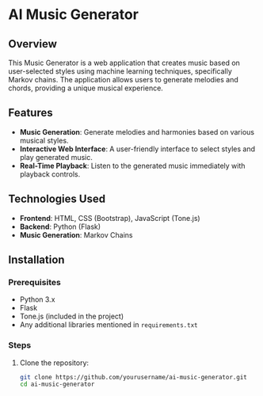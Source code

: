 # AI Music Generator

## Overview
This Music Generator is a web application that creates music based on user-selected styles using machine learning techniques, specifically Markov chains. The application allows users to generate melodies and chords, providing a unique musical experience.

## Features
- **Music Generation**: Generate melodies and harmonies based on various musical styles.
- **Interactive Web Interface**: A user-friendly interface to select styles and play generated music.
- **Real-Time Playback**: Listen to the generated music immediately with playback controls.

## Technologies Used
- **Frontend**: HTML, CSS (Bootstrap), JavaScript (Tone.js)
- **Backend**: Python (Flask)
- **Music Generation**: Markov Chains

## Installation

### Prerequisites
- Python 3.x
- Flask
- Tone.js (included in the project)
- Any additional libraries mentioned in `requirements.txt`

### Steps
1. Clone the repository:
   ```bash
   git clone https://github.com/yourusername/ai-music-generator.git
   cd ai-music-generator
